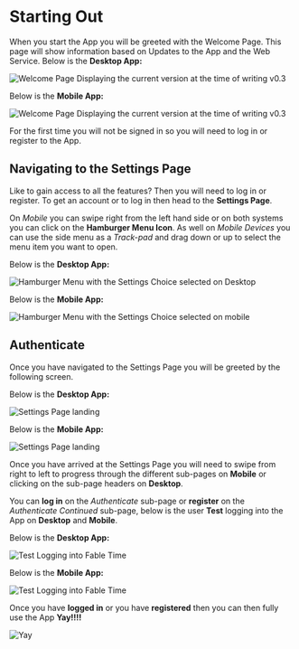 # Starting Out

When you start the App you will be greeted with the Welcome Page. This page will show information based on Updates to the App and the Web Service. Below is the **Desktop App:**

![Welcome Page Displaying the current version at the time of writing v0.3](Welcome.png)

Below is the **Mobile App:**

![Welcome Page Displaying the current version at the time of writing v0.3](wp_ss_20160216_0003.png)

For the first time you will not be signed in so you will need to log in or register to the App.


## Navigating to the Settings Page


Like to gain access to all the features? Then you will need to log in or register. To get an account or to log in then head to the **Settings Page**.

On *Mobile* you can swipe right from the left hand side or on both systems you can click on the **Hamburger Menu Icon**. As well on *Mobile Devices* you can use the side menu as a *Track-pad* and drag down or up to select the menu item you want to open. 


Below is the **Desktop App:**

![Hamburger Menu with the Settings Choice selected on Desktop](Welcome_ham.png)

Below is the **Mobile App:**

![Hamburger Menu with the Settings Choice selected on mobile](wp_ss_20160216_0004.png)

## Authenticate

Once you have navigated to the Settings Page you will be greeted by the following screen.

Below is the **Desktop App:**

![Settings Page landing](Settings_init.png)

Below is the **Mobile App:**

![Settings Page landing](wp_ss_20160216_0006.png)

Once you have arrived at the Settings Page you will need to swipe from right to left to progress through the different sub-pages on **Mobile** or clicking on the sub-page headers on **Desktop**.

You can **log in** on the *Authenticate* sub-page or **register** on the *Authenticate Continued* sub-page, below is the user **Test** logging into the App on **Desktop** and **Mobile**.

Below is the **Desktop App:**

![Test Logging into Fable Time](Settings.png)

Below is the **Mobile App:**

![Test Logging into Fable Time](wp_ss_20160216_0005.png)

Once you have **logged in** or you have **registered** then you can then fully use the App **Yay!!!!**

![Yay](Yay.jpg)